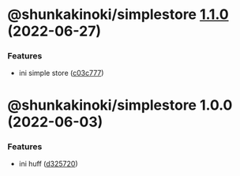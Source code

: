 # @shunkakinoki/simplestore [1.1.0](https://github.com/shunkakinoki/contracts/compare/@shunkakinoki/simplestore@1.0.0...@shunkakinoki/simplestore@1.1.0) (2022-06-27)

### Features

- ini simple store ([c03c777](https://github.com/shunkakinoki/contracts/commit/c03c777817282841a6cbbe59e9bc9ff568b40486))

# @shunkakinoki/simplestore 1.0.0 (2022-06-03)

### Features

- ini huff ([d325720](https://github.com/shunkakinoki/contracts/commit/d32572093e6edf716844c7db3d6224bdcac216cb))
